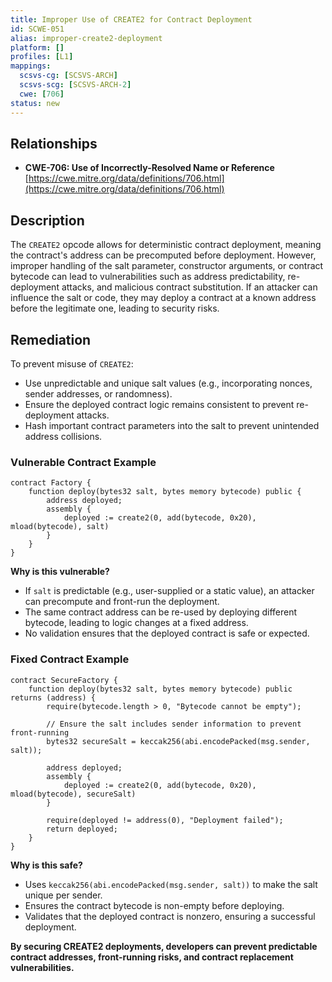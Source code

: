 ```yaml
---
title: Improper Use of CREATE2 for Contract Deployment
id: SCWE-051
alias: improper-create2-deployment
platform: []
profiles: [L1]
mappings:
  scsvs-cg: [SCSVS-ARCH]
  scsvs-scg: [SCSVS-ARCH-2]
  cwe: [706]
status: new
---
```


## Relationships  
- **CWE-706: Use of Incorrectly-Resolved Name or Reference**  
  [https://cwe.mitre.org/data/definitions/706.html](https://cwe.mitre.org/data/definitions/706.html)  

## Description  
The `CREATE2` opcode allows for deterministic contract deployment, meaning the contract's address can be precomputed before deployment. However, improper handling of the salt parameter, constructor arguments, or contract bytecode can lead to vulnerabilities such as address predictability, re-deployment attacks, and malicious contract substitution. If an attacker can influence the salt or code, they may deploy a contract at a known address before the legitimate one, leading to security risks.

## Remediation  
To prevent misuse of `CREATE2`:  
- Use unpredictable and unique salt values (e.g., incorporating nonces, sender addresses, or randomness).  
- Ensure the deployed contract logic remains consistent to prevent re-deployment attacks.  
- Hash important contract parameters into the salt to prevent unintended address collisions.  

### Vulnerable Contract Example  
```solidity
contract Factory {
    function deploy(bytes32 salt, bytes memory bytecode) public {
        address deployed;
        assembly {
            deployed := create2(0, add(bytecode, 0x20), mload(bytecode), salt)
        }
    }
}
```

**Why is this vulnerable?**

- If `salt` is predictable (e.g., user-supplied or a static value), an attacker can precompute and front-run the deployment.
- The same contract address can be re-used by deploying different bytecode, leading to logic changes at a fixed address.
- No validation ensures that the deployed contract is safe or expected.

### Fixed Contract Example

```solidity
contract SecureFactory {
    function deploy(bytes32 salt, bytes memory bytecode) public returns (address) {
        require(bytecode.length > 0, "Bytecode cannot be empty");

        // Ensure the salt includes sender information to prevent front-running
        bytes32 secureSalt = keccak256(abi.encodePacked(msg.sender, salt));

        address deployed;
        assembly {
            deployed := create2(0, add(bytecode, 0x20), mload(bytecode), secureSalt)
        }

        require(deployed != address(0), "Deployment failed");
        return deployed;
    }
}
```

**Why is this safe?**
- Uses `keccak256(abi.encodePacked(msg.sender, salt))` to make the salt unique per sender.
- Ensures the contract bytecode is non-empty before deploying.
- Validates that the deployed contract is nonzero, ensuring a successful deployment.

**By securing CREATE2 deployments, developers can prevent predictable contract addresses, front-running risks, and contract replacement vulnerabilities.**

